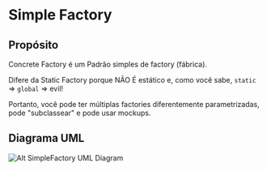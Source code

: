 # Simple Factory

## Propósito

Concrete Factory é um Padrão simples de factory (fábrica).

Difere da Static Factory porque NÃO É estático e, como você sabe, `static` => 
`global` => evil!

Portanto, você pode ter múltiplas factories diferentemente parametrizadas, pode 
"subclassear" e pode usar mockups.

## Diagrama UML

![Alt SimpleFactory UML Diagram](uml/uml.png)
